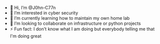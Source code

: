 - 👋 Hi, I’m @J0hn-C77n
- 👀 I’m interested in cyber security
- 🌱 I’m currently learning how to maintain my own home lab
- 💞️ I’m looking to collaborate on infrastructure or python projects
- ⚡ Fun fact: I don't know what I am doing but everybody telling me that I'm doing great

<!---
J0hn-C77n/J0hn-C77n is a ✨ special ✨ repository because its `README.md` (this file) appears on your GitHub profile.
You can click the Preview link to take a look at your changes.
--->
